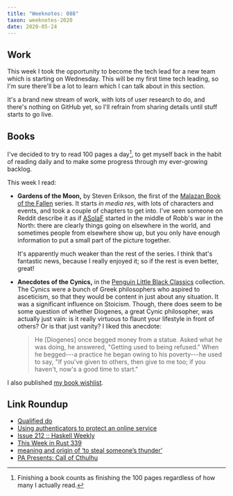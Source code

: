 ```yaml
---
title: "Weeknotes: 088"
taxon: weeknotes-2020
date: 2020-05-24
---
```


## Work

This week I took the opportunity to become the tech lead for a new
team which is starting on Wednesday.  This will be my first time tech
leading, so I'm sure there'll be a lot to learn which I can talk about
in this section.

It's a brand new stream of work, with lots of user research to do, and
there's nothing on GitHub yet, so I'll refrain from sharing details
until stuff starts to go live.


## Books

I've decided to try to read 100 pages a day[^reading], to get myself
back in the habit of reading daily and to make some progress through
my ever-growing backlog.

[^reading]: Finishing a book counts as finishing the 100 pages
  regardless of how many I actually read.

This week I read:

- **Gardens of the Moon,** by Steven Erikson, the first of the
  [Malazan Book of the Fallen][] series.  It starts *in media res*,
  with lots of characters and events, and took a couple of chapters to
  get into.  I've seen someone on Reddit describe it as if <abbr
  title="A Song of Ice and Fire">[ASoIaF][]</abbr> started in the
  middle of Robb's war in the North: there are clearly things going on
  elsewhere in the world, and sometimes people from elsewhere show up,
  but you only have enough information to put a small part of the
  picture together.

  It's apparently much weaker than the rest of the series.  I think
  that's fantastic news, because I really enjoyed it; so if the rest
  is even better, great!

- **Anecdotes of the Cynics,** in the [Penguin Little Black
  Classics][] collection.  The Cynics were a bunch of Greek
  philosophers who aspired to asceticism, so that they would be
  content in just about any situation.  It was a significant influence
  on Stoicism.  Though, there does seem to be some question of whether
  Diogenes, a great Cynic philosopher, was actually just vain: is it
  really virtuous to flaunt your lifestyle in front of others?  Or is
  that just vanity?  I liked this anecdote:

  > He [Diogenes] once begged money from a statue.  Asked what he was
  > doing, he answered, "Getting used to being refused."  When he
  > begged---a practice he began owing to his poverty---he used to
  > say, "If you've given to others, then give to me too; if you
  > haven't, now's a good time to start."

I also published [my book wishlist][].

[Malazan Book of the Fallen]: https://en.wikipedia.org/wiki/Malazan_Book_of_the_Fallen
[ASoIaF]: https://en.wikipedia.org/wiki/A_Song_of_Ice_and_Fire
[Penguin Little Black Classics]: http://www.littleblackclassics.com/list
[my book wishlist]: book-wishlist.html


## Link Roundup

- [Qualified do](https://github.com/ghc-proposals/ghc-proposals/blob/master/proposals/0216-qualified-do.rst)
- [Using authenticators to protect an online service](https://www.gov.uk/government/publications/authentication-credentials-for-online-government-services/giving-users-access-to-online-services)
- [Issue 212 :: Haskell Weekly](https://haskellweekly.news/issue/212.html)
- [This Week in Rust 339](https://this-week-in-rust.org/blog/2020/05/19/this-week-in-rust-339/)
- [meaning and origin of ‘to steal someone’s thunder’](https://wordhistories.net/2017/03/22/to-steal-someones-thunder/)
- [PA Presents: Call of Cthulhu](https://www.youtube.com/watch?v=nqymeHOlrFI)
